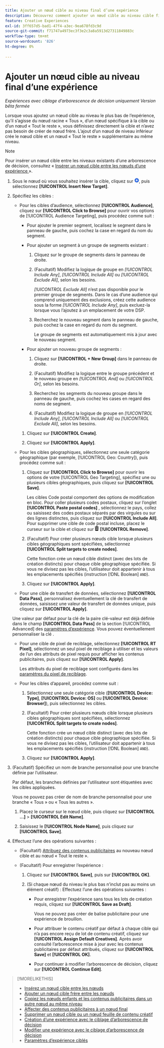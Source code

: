 ```yaml
---
title: Ajouter un nœud cible au niveau final d’une expérience
description: Découvrez comment ajouter un nœud cible au niveau cible final d’une expérience publicitaire.
feature: Creative Experiences
exl-id: 3ff657d5-bad1-47f4-a3ec-9ea678fd3c9d
source-git-commit: f71747a4973ec3f3e2c3a8a5913d27311849883c
workflow-type: tm+mt
source-wordcount: '826'
ht-degree: 0%

---
```


# Ajouter un nœud cible au niveau final d’une expérience

*Expériences avec ciblage d’arborescence de décision uniquement*
*Version bêta fermée*

Lorsque vous ajoutez un nœud cible au niveau le plus bas de l’expérience, qu’il s’agisse du nœud racine « Tous », d’un nœud spécifique à la cible ou d’un nœud « Tout le reste », vous définissez directement la cible et n’avez pas besoin de créer de nœud frère. L’ajout d’un nœud de niveau inférieur crée le nœud cible et un nœud « Tout le reste » supplémentaire au même niveau.

>[!NOTE]
>
>Pour insérer un nœud cible entre les niveaux existants d’une arborescence de décision, consultez « [ Insérer un nœud cible entre les nœuds d’une expérience ](experience-target-node-add-inner.md) ».

<!-- 1. [ways to get to the decision tree] -->

1. Sous le nœud où vous souhaitez insérer la cible, cliquez sur ![Ajouter](/help/creative/assets/add.png "Ajouter"), puis sélectionnez **[!UICONTROL Insert New Target]**.

1. Spécifiez les cibles :

   * Pour les cibles d’audience, sélectionnez **[!UICONTROL Audience]**, cliquez sur **[!UICONTROL Click to Browse]** pour ouvrir vos options de [!UICONTROL Audience Targeting], puis procédez comme suit :

      * Pour ajouter le premier segment, localisez le segment dans le panneau de gauche, puis cochez la case en regard du nom du segment.

      * Pour ajouter un segment à un groupe de segments existant :

         1. Cliquez sur le groupe de segments dans le panneau de droite.

         1. (Facultatif) Modifiez la logique de groupe en *[!UICONTROL Include Any]*, *[!UICONTROL Include All]* ou *[!UICONTROL Exclude All]*, selon les besoins.

            *[!UICONTROL Exclude All]* n’est pas disponible pour le premier groupe de segments. Dans le cas d’une audience qui comprend uniquement des exclusions, créez cette audience sous la forme *[!UICONTROL Include Any]*, puis excluez-la lorsque vous l’ajoutez à un emplacement de votre DSP.

         1. Recherchez le nouveau segment dans le panneau de gauche, puis cochez la case en regard du nom du segment.

            Le groupe de segments est automatiquement mis à jour avec le nouveau segment.

      * Pour ajouter un nouveau groupe de segments :

         1. Cliquez sur **[!UICONTROL + New Group]** dans le panneau de droite.

         1. (Facultatif) Modifiez la logique entre le groupe précédent et le nouveau groupe en *[!UICONTROL And]* ou *[!UICONTROL Or]*, selon les besoins.

         1. Recherchez les segments du nouveau groupe dans le panneau de gauche, puis cochez les cases en regard des noms de segment.

         1. (Facultatif) Modifiez la logique de groupe en *[!UICONTROL Include Any]*, *[!UICONTROL Include All]* ou *[!UICONTROL Exclude All]*, selon les besoins.

      1. Cliquez sur **[!UICONTROL Create]**.

      1. Cliquez sur **[!UICONTROL Apply]**.

   * Pour les cibles géographiques, sélectionnez une seule catégorie géographique (par exemple, [!UICONTROL Geo: Country]), puis procédez comme suit :

      1. Cliquez sur **[!UICONTROL Click to Browse]** pour ouvrir les options de votre [!UICONTROL Geo Targeting], spécifiez une ou plusieurs cibles géographiques, puis cliquez sur **[!UICONTROL Save]**.

         Les cibles Code postal comportent des options de modification en bloc. Pour coller plusieurs codes postaux, cliquez sur l’onglet **[!UICONTROL Paste postal codes]** , sélectionnez le pays, collez ou saisissez des codes postaux séparés par des virgules ou sur des lignes distinctes, puis cliquez sur **[!UICONTROL Include All]**. Pour supprimer une cible de code postal incluse, placez le curseur sur la cible et cliquez sur ![Supprimer](/help/creative/assets/delete.png "Supprimer") **[!UICONTROL Remove]**.

      1. (Facultatif) Pour créer plusieurs nœuds cible lorsque plusieurs cibles géographiques sont spécifiées, sélectionnez **[!UICONTROL Split targets to create nodes]**.

         Cette fonction crée un nœud cible distinct (avec des lots de création distincts) pour chaque cible géographique spécifiée. Si vous ne divisez pas les cibles, l’utilisateur doit appartenir à tous les emplacements spécifiés (instruction [!DNL Boolean] `AND`).

      1. Cliquez sur **[!UICONTROL Apply]**.

   * Pour une cible de transfert de données, sélectionnez **[!UICONTROL Data Pass]**, personnalisez éventuellement la clé de transfert de données, saisissez une valeur de transfert de données unique, puis cliquez sur **[!UICONTROL Apply]**.

   Une valeur par défaut pour la clé de la paire clé-valeur est déjà définie dans le champ **[!UICONTROL Data Pass]** de la section [!UICONTROL Advanced] des [paramètres d’expérience](experience-settings-targeting.md). Vous pouvez éventuellement personnaliser la clé .

   * Pour une cible de pixel de reciblage, sélectionnez **[!UICONTROL RT Pixel]**, sélectionnez un seul pixel de reciblage à utiliser et les valeurs de l’un des attributs de pixel requis pour afficher les contenus publicitaires, puis cliquez sur **[!UICONTROL Apply]**.

     Les attributs du pixel de reciblage sont configurés dans les [paramètres du pixel de reciblage](/help/creative/pixels/retargeting-pixel-manage.md).

   * Pour les cibles d’appareil, procédez comme suit :

      1. Sélectionnez une seule catégorie cible (**[!UICONTROL Device: Type]**, **[!UICONTROL Device: OS]** ou **[!UICONTROL Device: Browser]**), puis sélectionnez les cibles.

      1. (Facultatif) Pour créer plusieurs nœuds cible lorsque plusieurs cibles géographiques sont spécifiées, sélectionnez **[!UICONTROL Split targets to create nodes]**.

         Cette fonction crée un nœud cible distinct (avec des lots de création distincts) pour chaque cible géographique spécifiée. Si vous ne divisez pas les cibles, l’utilisateur doit appartenir à tous les emplacements spécifiés (instruction [!DNL Boolean] `AND`).

      1. Cliquez sur **[!UICONTROL Apply]**.

1. (Facultatif) Spécifiez un nom de branche personnalisé pour une branche définie par l’utilisateur.

   Par défaut, les branches définies par l’utilisateur sont étiquetées avec les cibles appliquées.

   Vous ne pouvez pas créer de nom de branche personnalisé pour une branche « Tous » ou « Tous les autres ».

   1. Placez le curseur sur le nœud cible, puis cliquez sur **[!UICONTROL ...]** > **[!UICONTROL Edit Name]**.

   1. Saisissez le **[!UICONTROL Node Name]**, puis cliquez sur **[!UICONTROL Save]**.

1. Effectuez l’une des opérations suivantes :

   * (Facultatif) [Attribuez des contenus publicitaires](experience-assign-creative-bundles.md) au nouveau nœud cible et au nœud « Tout le reste ».

   * (Facultatif) Pour enregistrer l’expérience :

      1. Cliquez sur **[!UICONTROL Save]**, puis sur **[!UICONTROL OK]**.

      1. (Si chaque nœud du niveau le plus bas n’inclut pas au moins un élément créatif) : Effectuez l’une des opérations suivantes :

         * Pour enregistrer l’expérience sans tous les lots de création requis, cliquez sur **[!UICONTROL Save as Draft]**.

           Vous ne pouvez pas créer de balise publicitaire pour une expérience de brouillon.

         * Pour attribuer le contenu créatif par défaut à chaque cible qui n’a pas encore reçu de lot de contenu créatif, cliquez sur **[!UICONTROL Assign Default Creatives]**. Après avoir consulté l’arborescence mise à jour avec les contenus publicitaires par défaut attribués, cliquez sur **[!UICONTROL Save]** et **[!UICONTROL OK]**.

         * Pour continuer à modifier l’arborescence de décision, cliquez sur **[!UICONTROL Continue Edit]**.

>[!MORELIKETHIS]
>
>* [Insérez un nœud cible entre les nœuds](experience-target-node-add-inner.md)
>* [Ajouter un nœud cible frère entre les nœuds](experience-target-node-add-sibling.md)
>* [Copiez les nœuds enfants et les contenus publicitaires dans un autre nœud au même niveau](experience-target-node-copy.md)
>* [Affecter des contenus publicitaires à un nœud final](experience-assign-creative-bundles.md)
>* [Supprimer un nœud cible ou un nœud feuille de contenu créatif](/help/creative/experiences/experience-target-node-delete.md)
>* [Création d’une expérience avec le ciblage d’arborescence de décision](experience-create-targeting.md)
>* [Modifier une expérience avec le ciblage d’arborescence de décision](experience-edit-targeting.md)
>* [Paramètres d’expérience ciblés](experience-settings-targeting.md)
